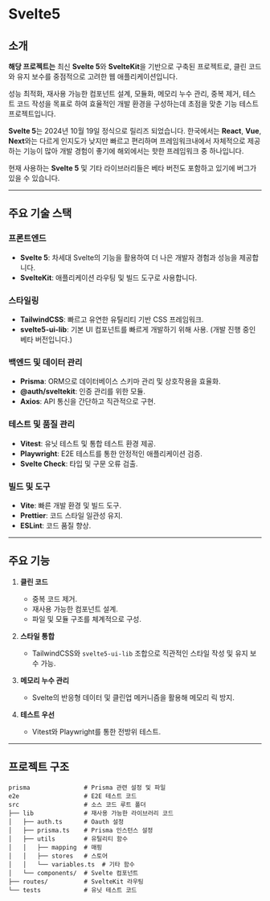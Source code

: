 # Svelte5

## 소개

**해당 프로젝트는** 최신 **Svelte 5**와 **SvelteKit**을 기반으로 구축된 프로젝트로, 클린 코드와 유지 보수를 중점적으로 고려한 웹 애플리케이션입니다.

성능 최적화, 재사용 가능한 컴포넌트 설계, 모듈화, 메모리 누수 관리, 중복 제거, 테스트 코드 작성을 목표로 하여 효율적인 개발 환경을 구성하는데 초점을 맞춘 기능 테스트 프로젝트입니다.

**Svelte 5**는 2024년 10월 19일 정식으로 릴리즈 되었습니다.
한국에서는 **React**, **Vue**, **Next**와는 다르게 인지도가 낮지만 빠르고 편리하며 프레임워크내에서 자체적으로 제공하는 기능이 많아 개발 경험이 좋기에 해외에서는 핫한 프레임워크 중 하나입니다.

현재 사용하는 **Svelte 5** 및 기타 라이브러리들은 베타 버전도 포함하고 있기에 버그가 있을 수 있습니다.

---

## 주요 기술 스택

### **프론트엔드**

- **Svelte 5**: 차세대 Svelte의 기능을 활용하여 더 나은 개발자 경험과 성능을 제공합니다.
- **SvelteKit**: 애플리케이션 라우팅 및 빌드 도구로 사용합니다.

### **스타일링**

- **TailwindCSS**: 빠르고 유연한 유틸리티 기반 CSS 프레임워크.
- **svelte5-ui-lib**: 기본 UI 컴포넌트를 빠르게 개발하기 위해 사용. (개발 진행 중인 베타 버전입니다.)

### **백엔드 및 데이터 관리**

- **Prisma**: ORM으로 데이터베이스 스키마 관리 및 상호작용을 효율화.
- **@auth/sveltekit**: 인증 관리를 위한 모듈.
- **Axios**: API 통신을 간단하고 직관적으로 구현.

### **테스트 및 품질 관리**

- **Vitest**: 유닛 테스트 및 통합 테스트 환경 제공.
- **Playwright**: E2E 테스트를 통한 안정적인 애플리케이션 검증.
- **Svelte Check**: 타입 및 구문 오류 검출.

### **빌드 및 도구**

- **Vite**: 빠른 개발 환경 및 빌드 도구.
- **Prettier**: 코드 스타일 일관성 유지.
- **ESLint**: 코드 품질 향상.

---

## 주요 기능

1. **클린 코드**

   - 중복 코드 제거.
   - 재사용 가능한 컴포넌트 설계.
   - 파일 및 모듈 구조를 체계적으로 구성.

2. **스타일 통합**

   - TailwindCSS와 `svelte5-ui-lib` 조합으로 직관적인 스타일 작성 및 유지 보수 가능.

3. **메모리 누수 관리**

   - Svelte의 반응형 데이터 및 클린업 메커니즘을 활용해 메모리 릭 방지.

4. **테스트 우선**
   - Vitest와 Playwright를 통한 전방위 테스트.

---

## 프로젝트 구조

```plaintext
prisma               # Prisma 관련 설정 및 파일
e2e                  # E2E 테스트 코드
src                  # 소스 코드 루트 폴더
├── lib              # 재사용 가능한 라이브러리 코드
│   ├── auth.ts      # Oauth 설정
│   ├── prisma.ts    # Prisma 인스턴스 설정
│   ├── utils        # 유틸리티 함수
│   │   ├── mapping  # 매핑
│   │   ├── stores   # 스토어
│   │   └── variables.ts  # 기타 함수
│   └── components/  # Svelte 컴포넌트
├── routes/          # SvelteKit 라우팅
└── tests            # 유닛 테스트 코드
```
